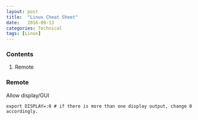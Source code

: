 ```yaml
---
layout: post
title:  "Linux Cheat Sheet"
date:   2016-09-13
categories: Technical
tags: [Linux]
---
```


### Contents
1. Remote

### Remote
Allow display/GUI

	export DISPLAY=:0 # if there is more than one display output, change 0 accordingly.